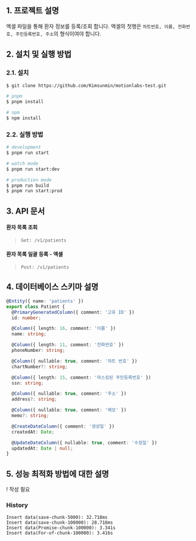 ## 1. 프로젝트 설명

엑셀 파일을 통해 환자 정보를 등록/조회 합니다.
엑셀의 첫행은 `차트번호, 이름, 전화번호, 주민등록번호, 주소`의 형식이여야 합니다.

## 2. 설치 및 실행 방법

### 2.1. 설치
``` bash
$ git clone https://github.com/Kimsunmin/motionlabs-test.git

# pnpm
$ pnpm install

# npm
$ npm install
```

### 2.2. 실행 방법

``` bash
# development
$ pnpm run start

# watch mode
$ pnpm run start:dev

# production mode
$ pnpm run build
$ pnpm run start:prod
```

## 3. API 문서

#### 환자 목록 조회
> `Get: /v1/patients`

#### 환자 목록 일괄 등록 - 엑셀
> `Post: /v1/patients`

## 4. 데이터베이스 스키마 설명
``` typescript
@Entity({ name: 'patients' })
export class Patient {
  @PrimaryGeneratedColumn({ comment: '고유 ID' })
  id: number;

  @Column({ length: 16, comment: '이름' })
  name: string;

  @Column({ length: 11, comment: '전화번호' })
  phoneNumber: string;

  @Column({ nullable: true, comment: '차트 번호' })
  chartNumber?: string;

  @Column({ length: 15, comment: '마스킹된 주민등록번호' })
  ssn: string;

  @Column({ nullable: true, comment: '주소' })
  address?: string;

  @Column({ nullable: true, comment: '메모' })
  memo?: string;

  @CreateDateColumn({ comment: '생성일' })
  createdAt: Date;

  @UpdateDateColumn({ nullable: true, comment: '수정일' })
  updatedAt: Date | null;
}
```

## 5. 성능 최적화 방법에 대한 설명
! 작성 필요

### History

```
Insert data(save-chunk-5000): 32.718ms
Insert data(save-chunk-100000): 28.718ms
Insert data(Promise-chunk-100000): 3.341s
Insert data(For-of-chunk-100000): 3.416s
```
